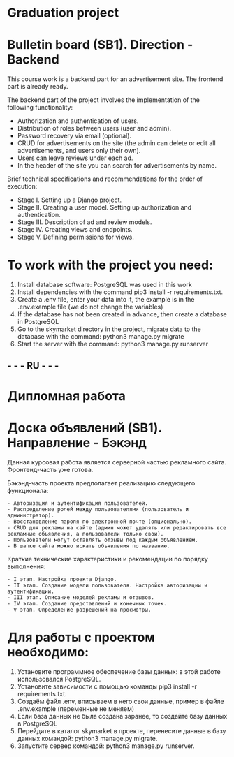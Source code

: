 # Graduation project

# Bulletin board (SB1).   Direction - Backend

This course work is a backend part for an advertisement site.
The frontend part is already ready.

The backend part of the project involves the implementation of the following functionality:

   - Authorization and authentication of users.
   - Distribution of roles between users (user and admin).
   - Password recovery via email (optional).
   - CRUD for advertisements on the site (the admin can delete or edit all advertisements, and users only their own).
   - Users can leave reviews under each ad.
   - In the header of the site you can search for advertisements by name.

Brief technical specifications and recommendations for the order of execution:

   - Stage I. Setting up a Django project.
   - Stage II. Creating a user model. Setting up authorization and authentication.
   - Stage III. Description of ad and review models.
   - Stage IV. Creating views and endpoints.
   - Stage V. Defining permissions for views.

# To work with the project you need:

1. Install database software: PostgreSQL was used in this work
2. Install dependencies with the command pip3 install -r requirements.txt.
3. Create a .env file, enter your data into it, the example is in the .env.example file (we do not change the variables)
4. If the database has not been created in advance, then create a database in PostgreSQL
5. Go to the skymarket directory in the project, migrate data to the database with the command: python3 manage.py migrate
6. Start the server with the command: python3 manage.py runserver


## - - - RU - - - 

# Дипломная работа

# Доска объявлений (SB1). Направление - Бэкэнд

Данная курсовая работа является серверной частью рекламного сайта.
Фронтенд-часть уже готова.

Бэкэнд-часть проекта предполагает реализацию следующего функционала:

    - Авторизация и аутентификация пользователей.
    - Распределение ролей между пользователями (пользователь и администратор).
    - Восстановление пароля по электронной почте (опционально).
    - CRUD для рекламы на сайте (админ может удалять или редактировать все рекламные объявления, а пользователи только свои).
    - Пользователи могут оставлять отзывы под каждым объявлением.
    - В шапке сайта можно искать объявления по названию.

Краткие технические характеристики и рекомендации по порядку выполнения:

    - I этап. Настройка проекта Django.
    - II этап. Создание модели пользователя. Настройка авторизации и аутентификации.
    - III этап. Описание моделей рекламы и отзывов.
    - IV этап. Создание представлений и конечных точек.
    - V этап. Определение разрешений на просмотры.

# Для работы с проектом необходимо:

1. Установите программное обеспечение базы данных: в этой работе использовался PostgreSQL.
2. Установите зависимости с помощью команды pip3 install -r requirements.txt.
3. Создаём файл .env, вписываем в него свои данные, пример в файле .env.example (переменные не меняем)
4. Если база данных не была создана заранее, то создайте базу данных в PostgreSQL
5. Перейдите в каталог skymarket в проекте, перенесите данные в базу данных командой: python3 manage.py migrate.
6. Запустите сервер командой: python3 manage.py runserver.
